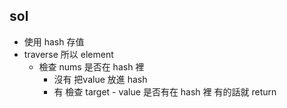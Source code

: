 ## sol
- 使用 hash 存值
- traverse 所以 element
    - 檢查 nums 是否在 hash 裡
        - 沒有 把value 放進 hash
        - 有 檢查 target - value 是否有在 hash 裡 有的話就 return
